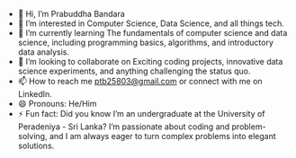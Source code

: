 - 👋 Hi, I’m Prabuddha Bandara
- 👀 I’m interested in Computer Science, Data Science, and all things tech.
- 🌱 I’m currently learning The fundamentals of computer science and data science, including programming basics, algorithms, and introductory data analysis.
- 💞️ I’m looking to collaborate on Exciting coding projects, innovative data science experiments, and anything challenging the status quo.
- 📫 How to reach me ptb25803@gmail.com or connect with me on LinkedIn.
- 😄 Pronouns: He/Him
- ⚡ Fun fact: Did you know I’m an undergraduate at the University of Peradeniya - Sri Lanka? I’m passionate about coding and problem-solving, and I am always eager to turn complex problems into elegant solutions.

<!---
Prabuddha-B/Prabuddha-B is a ✨ special ✨ repository because its `README.md` (this file) appears on your GitHub profile.
You can click the Preview link to take a look at your changes.
--->
